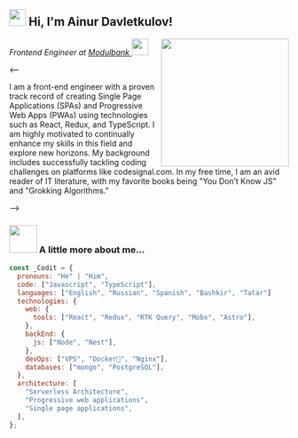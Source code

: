 <h2><img src="https://emojis.slackmojis.com/emojis/images/1531849430/4246/blob-sunglasses.gif?1531849430" width="30"/> 
Hi, I'm Ainur Davletkulov!
</h2>
<img align='right' src="https://media.giphy.com/media/M9gbBd9nbDrOTu1Mqx/giphy.gif" width="230">
<p><em>Frontend Engineer at <a href="https://modulbank.ru/">Modulbank
</a><img src="https://media.giphy.com/media/WUlplcMpOCEmTGBtBW/giphy.gif" width="30"> 
</em></p>
<p><--</p>
<p>I am a front-end engineer with a proven track record of creating Single Page Applications (SPAs) and Progressive Web Apps (PWAs) using technologies such as React, Redux, and TypeScript. I am highly motivated to continually enhance my skills in this field and explore new horizons. My background includes successfully tackling coding challenges on platforms like codesignal.com. In my free time, I am an avid reader of IT literature, with my favorite books being "You Don’t Know JS" and "Grokking Algorithms."</p>
<p>--></p>

### <img src="https://media.giphy.com/media/VgCDAzcKvsR6OM0uWg/giphy.gif" width="50"> A little more about me...

```javascript
const _Codit = {
  pronouns: "He" | "Him",
  code: ["Javascript", "TypeScript"],
  languages: ["English", "Russian", "Spanish", "Bashkir", "Tatar"]
  technologies: {
    web: {
      tools: ["React", "Redux", "RTK Query", "Mobx", "Astro"],
    },
    backEnd: {
      js: ["Node", "Nest"],
    },
    devOps: ["VPS", "Docker🐳", "Nginx"],
    databases: ["mongo", "PostgreSQL"],
  },
  architecture: [
    "Serverless Architecture",
    "Progressive web applications",
    "Single page applications",
  ],
};
```
